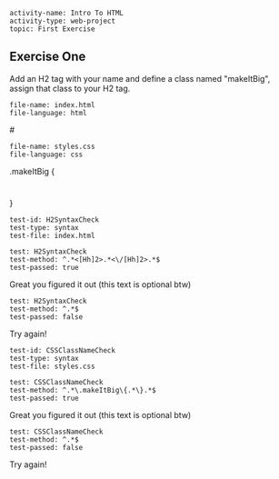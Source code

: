 ﻿```c-lms
activity-name: Intro To HTML
activity-type: web-project
topic: First Exercise
```

## Exercise One
  
Add an H2 tag with your name and define a class named "makeItBig", assign that class to your H2 tag.

```c-lms
file-name: index.html
file-language: html
```
<html>
<head>
    <title>My Web Project</title>
    <link rel="stylesheet" type="text/css" href="styles.css">
</head>
<body>
#
</body>
</html>

```c-lms
file-name: styles.css
file-language: css
```
.makeItBig
{
#
}

```c-lms
test-id: H2SyntaxCheck
test-type: syntax
test-file: index.html 
```
```c-lms 
test: H2SyntaxCheck
test-method: ^.*<[Hh]2>.*<\/[Hh]2>.*$
test-passed: true
```
Great you figured it out (this text is optional btw)
```c-lms 
test: H2SyntaxCheck
test-method: ^.*$
test-passed: false
```
Try again!

```c-lms
test-id: CSSClassNameCheck
test-type: syntax
test-file: styles.css
```
```c-lms 
test: CSSClassNameCheck
test-method: ^.*\.makeItBig\{.*\}.*$
test-passed: true
```
Great you figured it out (this text is optional btw)
```c-lms 
test: CSSClassNameCheck
test-method: ^.*$
test-passed: false
```
Try again!